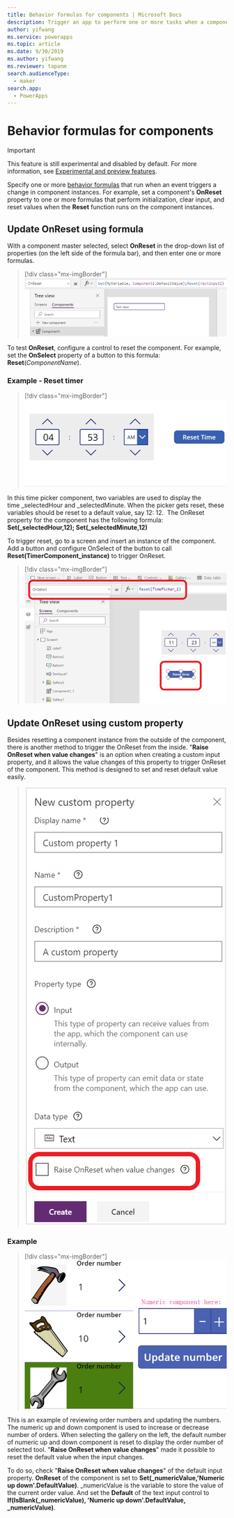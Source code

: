 ```yaml
---
title: Behavior formulas for components | Microsoft Docs
description: Trigger an app to perform one or more tasks when a component-based action occurs.
author: yifwang
ms.service: powerapps
ms.topic: article
ms.date: 9/30/2019
ms.author: yifwang
ms.reviewer: tapanm
search.audienceType:
  - maker
search.app:
  - PowerApps
---
```


# Behavior formulas for components

> [!IMPORTANT]
> This feature is still experimental and disabled by default. For more information, see [Experimental and preview features](working-with-experimental.md).

Specify one or more [behavior formulas](working-with-formulas-in-depth.md) that run when an event triggers a change in component instances. For example, set a component's **OnReset** property to one or more formulas that perform initialization, clear input, and reset values when the **Reset** function runs on the component instances.

## Update OnReset using formula

With a component master selected, select **OnReset** in the drop-down list of properties (on the left side of the formula bar), and then enter one or more formulas.

> [!div class="mx-imgBorder"]
> ![OnReset example](./media/component-behavior/example-onreset.png)

To test **OnReset**, configure a control to reset the component. For example, set the **OnSelect** property of a button to this formula: **Reset**(*ComponentName*).

### Example - Reset timer

> [!div class="mx-imgBorder"]
> ![OnReset example](./media/component-behavior/Resettimer.gif)

In this time picker component, two variables are used to display the time _selectedHour and _selectedMinute. When the picker gets reset, these variables should be reset to a default value, say 12: 12.  The OnReset property for the component has the following formula: **Set(_selectedHour,12); Set(_selectedMinute,12)**

To trigger reset, go to a screen and insert an instance of the component. Add a button and configure OnSelect of the button to call **Reset(TimerComponent_instance)**  to trigger OnReset.

> [!div class="mx-imgBorder"]
> ![Reset button](./media/component-behavior/reset-button.png)

## Update OnReset using custom property

Besides resetting a component instance from the outside of the component, there is another method to trigger the OnReset from the inside. "**Raise OnReset when value changes**" is an option when creating a custom input property, and it allows the value changes of this property to trigger OnReset of the component. This method is designed to set and reset default value easily. 

> ![OnReset example](./media/component-behavior/property-trigger.png)

### Example

> [!div class="mx-imgBorder"]
> ![OnReset example](./media/component-behavior/updateordernumber2.gif)

This is an example of reviewing order numbers and updating the numbers. The numeric up and down component is used to increase or decrease number of orders. When selecting the gallery on the left, the default number of numeric up and down component is reset to display the order number of selected tool. "**Raise OnReset when value changes**" made it possible to reset the default value when the input changes. 

To do so, check "**Raise OnReset when value changes**" of the default input property. **OnReset** of the component is set to **Set(_numericValue,'Numeric up down'.DefaultValue)**. _numericValue is the variable to store the value of the current order value. And set the **Default** of the text input control to **If(IsBlank(_numericValue), 'Numeric up down'.DefaultValue, _numericValue)**. 
